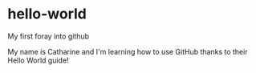 # hello-world
My first foray into github

My name is Catharine and I'm learning how to use GitHub thanks to their Hello World guide!

